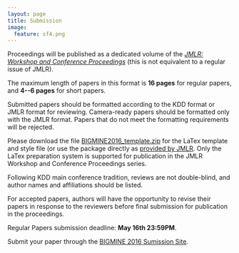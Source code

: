 ```yaml
---
layout: page
title: Submission 
image:
  feature: sf4.png
---
```


Proceedings will be published as a dedicated volume of the [*JMLR: Workshop and Conference Proceedings*](http://jmlr.csail.mit.edu/proceedings/) (this is not equivalent to a regular issue of JMLR).

The maximum length of papers in this format is **16 pages** for regular papers, and **4--6 pages** for short papers. 

Submitted papers should be formatted according to the KDD format or JMLR format for reviewing. Camera-ready papers should be formatted only with the JMLR format. Papers that do not meet the formatting requirements will be rejected.

Please download the file [BIGMINE2016_template.zip](BIGMINE2016_template.zip) for the LaTex template and style file (or use the package directly as [provided by JMLR](http://ctan.org/tex-archive/macros/latex/contrib/jmlr). Only the LaTex preparation system is supported for publication in the JMLR Workshop and Conference Proceedings series.

Following KDD main conference tradition, reviews are not double-blind, and author names and affiliations should be listed.

For accepted papers, authors will have the opportunity to revise their papers in response to the reviewers before final submission for publication in the proceedings.

Regular Papers submission deadline: **May 16th 23:59PM**.

Submit your paper through the [BIGMINE 2016 Sumission Site](https://easychair.org/conferences/?conf=bigmine2016).
